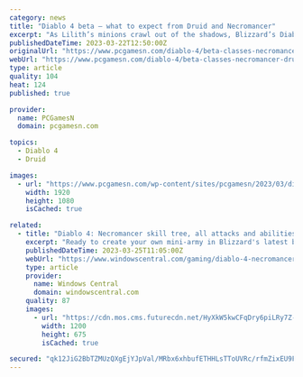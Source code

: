 ```yaml
---
category: news
title: "Diablo 4 beta – what to expect from Druid and Necromancer"
excerpt: "As Lilith’s minions crawl out of the shadows, Blizzard’s Diablo 4 beta has proven that you’ll need to muster all of your strength to send them back to the burning hells. Two new Diablo 4 classes will ..."
publishedDateTime: 2023-03-22T12:50:00Z
originalUrl: "https://www.pcgamesn.com/diablo-4/beta-classes-necromancer-druid"
webUrl: "https://www.pcgamesn.com/diablo-4/beta-classes-necromancer-druid"
type: article
quality: 104
heat: 124
published: true

provider:
  name: PCGamesN
  domain: pcgamesn.com

topics:
  - Diablo 4
  - Druid

images:
  - url: "https://www.pcgamesn.com/wp-content/sites/pcgamesn/2023/03/diablo-4-beta-necromancer-druid-classes.jpg"
    width: 1920
    height: 1080
    isCached: true

related:
  - title: "Diablo 4: Necromancer skill tree, all attacks and abilities"
    excerpt: "Ready to create your own mini-army in Blizzard's latest big adventure? Diablo 4 has five classes to choose from, and the Necromancer returns as one of these playable archetypes. Necromancers raise the ..."
    publishedDateTime: 2023-03-25T11:05:00Z
    webUrl: "https://www.windowscentral.com/gaming/diablo-4-necromancer-skill-tree-all-attacks-and-abilities"
    type: article
    provider:
      name: Windows Central
      domain: windowscentral.com
    quality: 87
    images:
      - url: "https://cdn.mos.cms.futurecdn.net/HyXkW5kwCFqDry6piLRy7Z-1200-80.jpg"
        width: 1200
        height: 675
        isCached: true

secured: "qk12JiG2BbTZMUzQXgEjYJpVal/MRbx6xhbufETHHLsTToUVRc/rfmZixEU9FGDhfA2g7b4h5xjoQArY7IWSzwLMsJJHkNa0dmPVqCiMmUiEEcKqEhhNYFVAt5p5IE0CIm1pkZ7zASCCfrNqRGuQQk+fKQ91X7EnhXiNLu7HDAXPM8l6N0C76G0sM8BFLGsE5pqEyR3xX1AYRTsq9HuD27k2/KIFEwEOlDNBuVpLua833fTXfrcAZKwtu9Wqvuqtnh871Umc/0vIq/Y6ghmkmRogernfo3oA1TAxE0U8MvjDlI8dLyN21TpCFVMmGfbaKoWC3Q1JUv2Tnv+yGTB8XcnZEk9O+Q1PvCNOMko7fA8=;0fhmA8XsJ/7P6HAj9UcF6w=="
---
```


